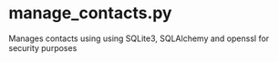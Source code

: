 # manage_contacts.py
Manages contacts using using SQLite3, SQLAlchemy and openssl for security purposes
